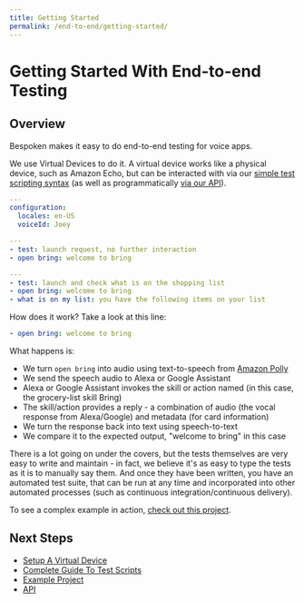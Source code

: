 ```yaml
---
title: Getting Started
permalink: /end-to-end/getting-started/
---
```


# Getting Started With End-to-end Testing
## Overview
Bespoken makes it easy to do end-to-end testing for voice apps.

We use Virtual Devices to do it. A virtual device works like a physical device, such as Amazon Echo, but can be interacted with via our [simple test scripting syntax](./guide.html) (as well as programmatically [via our API](./api.html)).

```yml
--- 
configuration:
  locales: en-US
  voiceId: Joey

---
- test: launch request, no further interaction
- open bring: welcome to bring

---
- test: launch and check what is on the shopping list
- open bring: welcome to bring
- what is on my list: you have the following items on your list
```

How does it work? Take a look at this line:
```yml
- open bring: welcome to bring
```

What happens is:
* We turn `open bring` into audio using text-to-speech from [Amazon Polly](https://aws.amazon.com/polly/)
* We send the speech audio to Alexa or Google Assistant
* Alexa or Google Assistant invokes the skill or action named (in this case, the grocery-list skill Bring)
* The skill/action provides a reply - a combination of audio (the vocal response from Alexa/Google) and metadata (for card information)
* We turn the response back into text using speech-to-text
* We compare it to the expected output, "welcome to bring" in this case

There is a lot going on under the covers, but the tests themselves are very easy to write and maintain - in fact, we believe it's as easy to type the tests as it is to manually say them. And once they have been written, you have an automated test suite, that can be run at any time and incorporated into other automated processes (such as continuous integration/continuous delivery).

To see a complex example in action, [check out this project](https://github.com/bespoken-samples/virtual-device-example/).

## Next Steps
 * [Setup A Virtual Device](setup.html)
 * [Complete Guide To Test Scripts](guide.html)
 * [Example Project](https://github.com/bespoken-samples/virtual-device-example)
 * [API](api.html)
